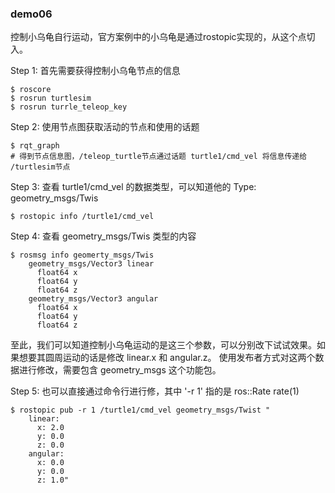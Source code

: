 ### demo06
控制小乌龟自行运动，官方案例中的小乌龟是通过rostopic实现的，从这个点切入。

Step 1: 首先需要获得控制小乌龟节点的信息
```shell
$ roscore
$ rosrun turtlesim
$ rosrun turrle_teleop_key
```

Step 2: 使用节点图获取活动的节点和使用的话题
```shell
$ rqt_graph     
# 得到节点信息图，/teleop_turtle节点通过话题 turtle1/cmd_vel 将信息传递给 /turtlesim节点
```

Step 3:  查看 turtle1/cmd_vel 的数据类型，可以知道他的 Type: geometry_msgs/Twis
```shell
$ rostopic info /turtle1/cmd_vel
```

Step 4: 查看 geometry_msgs/Twis 类型的内容
```shell
$ rosmsg info geomerty_msgs/Twis
	geometry_msgs/Vector3 linear
	  float64 x
	  float64 y
	  float64 z
	geometry_msgs/Vector3 angular
	  float64 x
	  float64 y
	  float64 z
```

至此，我们可以知道控制小乌龟运动的是这三个参数，可以分别改下试试效果。如果想要其圆周运动的话是修改 linear.x 和 angular.z。 使用发布者方式对这两个数据进行修改，需要包含 geometry_msgs 这个功能包。

Step 5: 也可以直接通过命令行进行修，其中 '-r 1' 指的是 ros::Rate rate(1)
```shell
$ rostopic pub -r 1 /turtle1/cmd_vel geometry_msgs/Twist "
	linear:
	  x: 2.0
	  y: 0.0
	  z: 0.0
	angular:
	  x: 0.0
	  y: 0.0
	  z: 1.0" 
```
